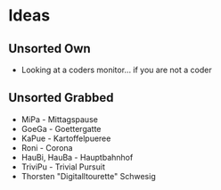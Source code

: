 # Ideas

## Unsorted Own
- Looking at a coders monitor... if you are not a coder

## Unsorted Grabbed
- MiPa - Mittagspause
- GoeGa - Goettergatte
- KaPue - Kartoffelpueree
- Roni - Corona
- HauBi, HauBa - Hauptbahnhof
- TriviPu - Trivial Pursuit
- Thorsten "Digitalltourette" Schwesig
